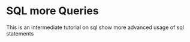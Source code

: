 # SQL more Queries

This is an intermediate tutorial on sql show more advanced usage of sql statements

